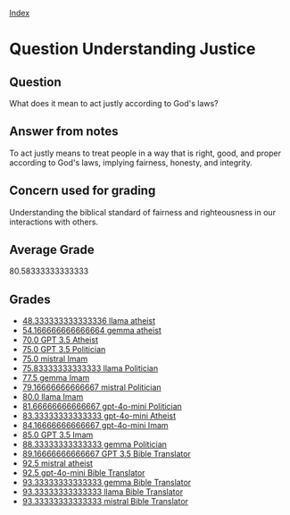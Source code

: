 
[Index](../../index.md)
# Question Understanding Justice
## Question
What does it mean to act justly according to God's laws?

## Answer from notes
To act justly means to treat people in a way that is right, good, and proper according to God's laws, implying fairness, honesty, and integrity.

## Concern used for grading
Understanding the biblical standard of fairness and righteousness in our interactions with others.

## Average Grade
80.58333333333333

## Grades
 * [48.333333333333336 llama atheist](../answers/llama_atheist/Understanding_Justice.md)
 * [54.166666666666664 gemma atheist](../answers/gemma_atheist/Understanding_Justice.md)
 * [70.0 GPT 3.5 Atheist](../answers/GPT_3.5_Atheist/Understanding_Justice.md)
 * [75.0 GPT 3.5 Politician](../answers/GPT_3.5_Politician/Understanding_Justice.md)
 * [75.0 mistral Imam](../answers/mistral_Imam/Understanding_Justice.md)
 * [75.83333333333333 llama Politician](../answers/llama_Politician/Understanding_Justice.md)
 * [77.5 gemma Imam](../answers/gemma_Imam/Understanding_Justice.md)
 * [79.16666666666667 mistral Politician](../answers/mistral_Politician/Understanding_Justice.md)
 * [80.0 llama Imam](../answers/llama_Imam/Understanding_Justice.md)
 * [81.66666666666667 gpt-4o-mini Politician](../answers/gpt-4o-mini_Politician/Understanding_Justice.md)
 * [83.33333333333333 gpt-4o-mini Atheist](../answers/gpt-4o-mini_Atheist/Understanding_Justice.md)
 * [84.16666666666667 gpt-4o-mini Imam](../answers/gpt-4o-mini_Imam/Understanding_Justice.md)
 * [85.0 GPT 3.5 Imam](../answers/GPT_3.5_Imam/Understanding_Justice.md)
 * [88.33333333333333 gemma Politician](../answers/gemma_Politician/Understanding_Justice.md)
 * [89.16666666666667 GPT 3.5 Bible Translator](../answers/GPT_3.5_Bible_Translator/Understanding_Justice.md)
 * [92.5 mistral atheist](../answers/mistral_atheist/Understanding_Justice.md)
 * [92.5 gpt-4o-mini Bible Translator](../answers/gpt-4o-mini_Bible_Translator/Understanding_Justice.md)
 * [93.33333333333333 gemma Bible Translator](../answers/gemma_Bible_Translator/Understanding_Justice.md)
 * [93.33333333333333 llama Bible Translator](../answers/llama_Bible_Translator/Understanding_Justice.md)
 * [93.33333333333333 mistral Bible Translator](../answers/mistral_Bible_Translator/Understanding_Justice.md)

